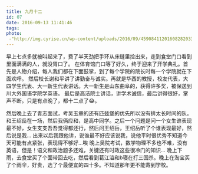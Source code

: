 ```yaml
---
title: 九月十二
id: 07
date: 2016-09-13 11:41:46
tags:
photo:
 -"http://img.cyrise.cn/wp-content/uploads/2016/09/4590841120160828203332077_440.jpg"
---
```


早上七点多就被叫起来了，费了半天劲把手环从床缝里捡出来，走到食堂门口看到里面满满的人，就没胃口了。
在体育馆门口等了好久，终于迎来了开学典礼。首先是人物介绍，每人我们都在下面鼓掌，到了每个学院的院长时每一个学院就在下面欢呼。
然后校长谢和平讲了讲勤奋与诚实。再就是华西的教授，校友代表，大四学生代表、大一新生代表讲话。大一新生是山东曲阜的，获得许多奖，被保送到川大外国语学院学英语。
最后是高洁院士讲话，讲学术诚信，最后讲得很好，掌声不断。只是有点晚了，都十二点了&#x1f602;。

然后晚上去了青志面试，考吴玉章的还有匹兹堡的优先所以没有排太长时间的队。和王绍岳在一场，然后我俩应和，是高中同学。之后一个问题是问一个女生谁表现最不好，女生支支吾吾觉得都还行，然后问王绍岳，王绍岳听了个谁表现最好，然后说是我...
出来以后我跟他讲，说谁最不好应该说我，说他平时很优秀不知道今天可能有点紧张，表现得不够好...唉
晚上吴院考试，数学物理不多也不难，没有英语，但是！语文和政治题多还难，关键还有时政这些很冷门的知识...
晚上下雨，去食堂买了个面带回去吃，然后看到葛江溢和b寝在打三国杀。晚上在淘宝买了个雨伞，好贵，选了个最便宜的四十多。不知道那年更不能寄到学校。
